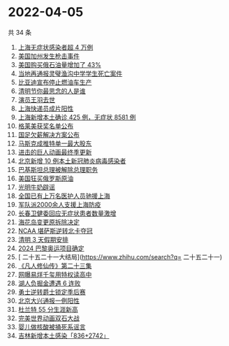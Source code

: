 # 2022-04-05

共 34 条

<!-- BEGIN ZHIHUSEARCH -->
<!-- 最后更新时间 Tue Apr 05 2022 19:11:01 GMT+0800 (China Standard Time) -->
1. [上海无症状感染者超 4 万例](https://www.zhihu.com/search?q=上海无症状患者)
1. [美国加州发生枪击事件](https://www.zhihu.com/search?q=加州枪击)
1. [美国购买俄石油量增加了 43%](https://www.zhihu.com/search?q=美国购买俄石油量增加)
1. [当地再通报灵璧渔沟中学学生死亡案件](https://www.zhihu.com/search?q=灵璧)
1. [比亚迪宣布停止燃油车生产](https://www.zhihu.com/search?q=比亚迪)
1. [清明节你最思念的人是谁](https://www.zhihu.com/search?q=清明)
1. [演员王羽去世](https://www.zhihu.com/search?q=王羽)
1. [上海快递员成片阳性](https://www.zhihu.com/search?q=上海快递员)
1. [上海新增本土确诊 425 例，无症状 8581 例](https://www.zhihu.com/search?q=上海新增)
1. [格莱美获奖名单公布](https://www.zhihu.com/search?q=格莱美)
1. [国足欠薪解决方案公布](https://www.zhihu.com/search?q=国足欠薪)
1. [马斯克成推特单一最大股东](https://www.zhihu.com/search?q=马斯克)
1. [进击的巨人动画最终季更新](https://www.zhihu.com/search?q=进击的巨人)
1. [北京新增 10 例本土新冠肺炎病毒感染者](https://www.zhihu.com/search?q=北京疫情)
1. [巴基斯坦总理被解除总理职务](https://www.zhihu.com/search?q=巴基斯坦)
1. [美国狂买俄罗斯原油](https://www.zhihu.com/search?q=俄罗斯原油)
1. [光明牛奶辟谣](https://www.zhihu.com/search?q=光明牛奶)
1. [全国已有上万名医护人员驰援上海](https://www.zhihu.com/search?q=驰援上海)
1. [军队派2000余人支援上海防疫](https://www.zhihu.com/search?q=军队驰援)
1. [长春卫健委回应无症状患者数量激增](https://www.zhihu.com/search?q=长春卫健委回应)
1. [海花岛变更原拆除决定](https://www.zhihu.com/search?q=海花岛变更原拆除决定)
1. [NCAA 堪萨斯逆转北卡夺冠](https://www.zhihu.com/search?q=NCAA)
1. [清明 3 天假期安排](https://www.zhihu.com/search?q=清明假期)
1. [2024 巴黎奥运项目确定](https://www.zhihu.com/search?q=巴黎奥运)
1. [ 二十五二十一大结局](https://www.zhihu.com/search?q= 二十五二十一)
1. [《凡人修仙传》第二十三集](https://www.zhihu.com/search?q=凡人修仙传)
1. [网曝易烊千玺用特权读高中](https://www.zhihu.com/search?q=易烊千玺特权)
1. [湖人负掘金遭遇 6 连败](https://www.zhihu.com/search?q=湖人)
1. [勇士逆转爵士锁定季后赛](https://www.zhihu.com/search?q=勇士)
1. [北京大兴通报一例阳性](https://www.zhihu.com/search?q=大兴阳性人员)
1. [杜兰特 55 分生涯新高](https://www.zhihu.com/search?q=杜兰特)
1. [完美世界动画双石大战](https://www.zhihu.com/search?q=完美世界动画)
1. [婴儿做核酸被捅死系谣言](https://www.zhihu.com/search?q=婴儿做核酸被捅死)
1. [吉林新增本土感染「836+2742」](https://www.zhihu.com/search?q=吉林新增)
<!-- END ZHIHUSEARCH -->
